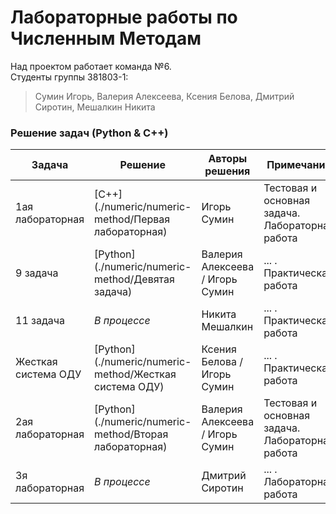 Лабораторные работы по Численным Методам
========

Над проектом работает команда №6.  
Студенты группы 381803-1:  
> Сумин Игорь, Валерия Алексеева, Ксения Белова, Дмитрий Сиротин, Мешалкин Никита

### Решение задач (Python & C++)

| Задача | Решение | Авторы решения | Примечание |
|---| ----- | -------- |-----|
|1ая лабораторная| [C++](./numeric/numeric-method/Первая лабораторная)| Игорь Сумин |Тестовая и основная задача. Лабораторная работа|
|9 задача| [Python](./numeric/numeric-method/Девятая задача)| Валерия Алексеева / Игорь Сумин | ... . Практическая работа |
|11 задача| *В процессе* | Никита Мешалкин | ... . Практическая работа |
|Жесткая система ОДУ| [Python](./numeric/numeric-method/Жесткая система ОДУ)| Ксения Белова / Игорь Сумин | ... . Практическая работа |
|2ая лабораторная| [Python](./numeric/numeric-method/Вторая лабораторная)| Валерия Алексеева / Игорь Сумин |Тестовая и основная задача. Лабораторная работа|
|3я лабораторная| *В процессе* | Дмитрий Сиротин | ... . Лабораторная работа |